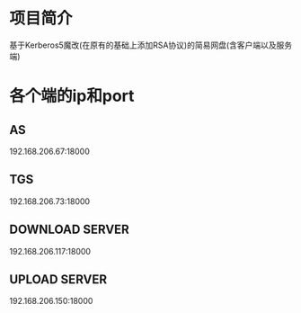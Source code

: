 # 项目简介
基于Kerberos5魔改(在原有的基础上添加RSA协议)的简易网盘(含客户端以及服务端)
# 各个端的ip和port
## AS
192.168.206.67:18000

## TGS
192.168.206.73:18000

## DOWNLOAD SERVER
192.168.206.117:18000

## UPLOAD SERVER
192.168.206.150:18000
